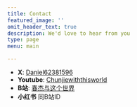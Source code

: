 ```yaml
---
title: Contact
featured_image: ''
omit_header_text: true
description: We'd love to hear from you
type: page
menu: main

---
```


- **X**: [Daniel62381596](https://x.com/Daniel62381596)
- **Youtube**: [Chunjiewiththisworld](https://www.youtube.com/@Chunjiewiththisworld)
- **B站**: [春杰与这个世界](https://space.bilibili.com/3546667718544080)
- **小红书** 同B站ID
<!-- 
This is an example of a custom shortcode that you can put right into your content. You will need to add a form action to the shortcode to make it work. Check out [Formspree](https://formspree.io/) for a simple, free form service. 

{{< form-contact action="https://example.com"  >}} -->
